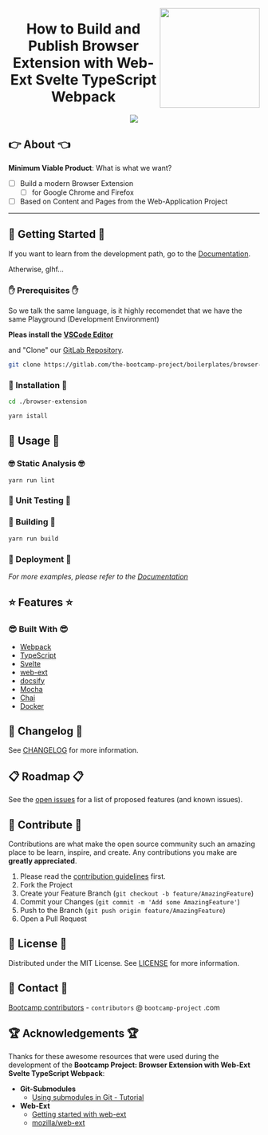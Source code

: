 <a href="https://bootcamp-project.com/" target="_blank"><img src="https://bootcamp-project.com/images/logo.png" align="right" height="200" /></a>

<h1 align="center">How to Build and Publish Browser Extension with Web-Ext Svelte TypeScript Webpack</h1>

<div align="center">
<img src="https://img.shields.io/badge/Bootcamp-Project-blue?style=for-the-badge" />
</div>

## 👉 About 👈

**Minimum Viable Product**: What is what we want?

- [ ] Build a modern Browser Extension
  - [ ] for Google Chrome and Firefox
- [ ] Based on Content and Pages from the Web-Application Project

---

## 🚀 Getting Started 🚀

If you want to learn from the development path, go to the [Documentation](https://browser-extension.rtfm.page/).

Atherwise, glhf...

### ✋ Prerequisites ✋

So we talk the same language, is it highly recomendet that we have the same Playground (Development Environment)

**Pleas install the [VSCode Editor](https://code.visualstudio.com/)**

and "Clone" our [GitLab Repository](https://gitlab.com/the-bootcamp-project/boilerplates/browser-extension.git).

```bash
git clone https://gitlab.com/the-bootcamp-project/boilerplates/browser-extension.git
```

### 💪 Installation 💪

```bash
cd ./browser-extension

yarn istall
```

## 🚀 Usage 🚀

### 🤓 Static Analysis 🤓

```bash
yarn run lint
```

### 🧐 Unit Testing 🧐

### 🤩 Building 🤩

```bash
yarn run build
```

### 🥳 Deployment 🥳

_For more examples, please refer to the [Documentation](https://browser-extension.rtfm.page/)_

## ⭐️ Features ⭐️

### 😎 Built With 😎

- [Webpack](https://webpack.js.org/)
- [TypeScript](https://www.typescriptlang.org/)
- [Svelte](https://svelte.dev/)
- [web-ext](https://github.com/mozilla/web-ext)
- [docsify](https://docsify.js.org/)
- [Mocha](https://mochajs.org/)
- [Chai](https://www.chaijs.com/)
- [Docker](https://www.docker.com/)

## 📑 Changelog 📑

See [CHANGELOG](CHANGELOG) for more information.

## 📋 Roadmap 📋

See the [open issues](https://gitlab.com/the-bootcamp-project/boilerplates/web-application/-/issues) for a list of proposed features (and known issues).

## 🤝 Contribute 🤝

Contributions are what make the open source community such an amazing place to be learn, inspire, and create. Any contributions you make are **greatly appreciated**.

1. Please read the [contribution guidelines](docs/_media/code_of_conduct.md) first.
2. Fork the Project
3. Create your Feature Branch (`git checkout -b feature/AmazingFeature`)
4. Commit your Changes (`git commit -m 'Add some AmazingFeature'`)
5. Push to the Branch (`git push origin feature/AmazingFeature`)
6. Open a Pull Request

## 📜 License 📜

Distributed under the MIT License. See [LICENSE](LICENSE) for more information.

## 💌 Contact 💌

[Bootcamp contributors](https://bootcamp-project.com/) - `contributors` @ `bootcamp-project` .com

## 🏆 Acknowledgements 🏆

Thanks for these awesome resources that were used during the development of the **Bootcamp Project: Browser Extension with Web-Ext Svelte TypeScript Webpack**:

- **Git-Submodules**
  - [Using submodules in Git - Tutorial](https://www.vogella.com/tutorials/GitSubmodules/article.html)
- **Web-Ext**
  - [Getting started with web-ext](https://extensionworkshop.com/documentation/develop/getting-started-with-web-ext/)
  - [mozilla/web-ext](https://github.com/mozilla/web-ext)
